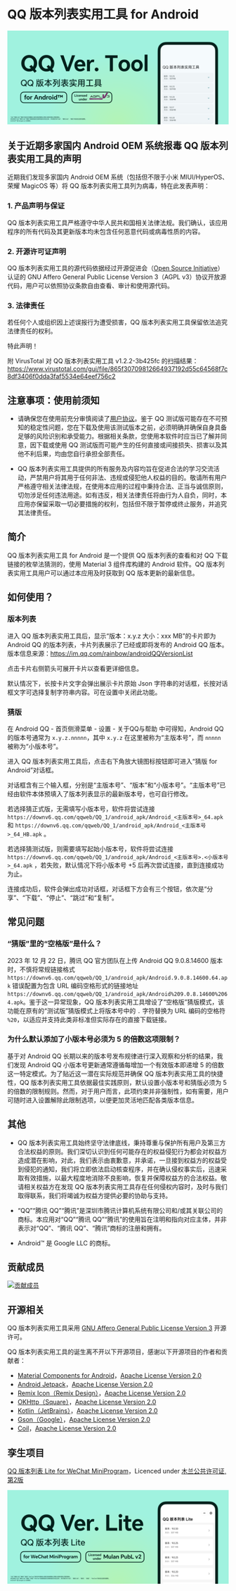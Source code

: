 # QQ 版本列表实用工具 for Android

![QQ 版本列表实用工具 Banner](/QQVerToolBanner.png)

## 关于近期多家国内 Android OEM 系统报毒 QQ 版本列表实用工具的声明

近期我们发现多家国内 Android OEM 系统（包括但不限于小米 MIUI/HyperOS、荣耀 MagicOS 等）将 QQ 版本列表实用工具列为病毒，特在此发表声明：

### 1. 产品声明与保证

QQ 版本列表实用工具严格遵守中华人民共和国相关法律法规。我们确认，该应用程序的所有代码及其更新版本均未包含任何恶意代码或病毒性质的内容。

### 2. 开源许可证声明

QQ 版本列表实用工具的源代码依据经过开源促进会（[Open Source Initiative](https://opensource.org)）认证的 GNU Affero General Public License Version 3（AGPL v3）协议开放源代码，用户可以依照协议条款自由查看、审计和使用源代码。

### 3. 法律责任

若任何个人或组织因上述误报行为遭受损害，QQ 版本列表实用工具保留依法追究法律责任的权利。

特此声明！

附 VirusTotal 对 QQ 版本列表实用工具 v1.2.2-3b425fc 的扫描结果：https://www.virustotal.com/gui/file/865f30709812664937192d55c64568f7c8df3406f0dda3faf5534e64eef756c2

## 注意事项：使用前须知

- 请确保您在使用前充分审慎阅读了[用户协议](/UserAgreement.md)。鉴于 QQ 测试版可能存在不可预知的稳定性问题，您在下载及使用该测试版本之前，必须明确并确保自身具备足够的风险识别和承受能力。根据相关条款，您使用本软件时应当已了解并同意，因下载或使用 QQ 测试版而可能产生的任何直接或间接损失、损害以及其他不利后果，均由您自行承担全部责任。

- QQ 版本列表实用工具提供的所有服务及内容均旨在促进合法的学习交流活动，严禁用户将其用于任何非法、违规或侵犯他人权益的目的。敬请所有用户严格遵守相关法律法规，在使用本应用的过程中秉持合法、正当与诚信原则，切勿涉足任何违法用途。如有违反，相关法律责任将由行为人自负，同时，本应用亦保留采取一切必要措施的权利，包括但不限于暂停或终止服务，并追究其法律责任。

## 简介

QQ 版本列表实用工具 for Android 是一个提供 QQ 版本列表的查看和对 QQ 下载链接的枚举法猜测的，使用 Material 3 组件库构建的 Android 软件。QQ 版本列表实用工具用户可以通过本应用及时获取到 QQ 版本更新的最新信息。

## 如何使用？

### 版本列表

进入 QQ 版本列表实用工具后，显示“版本：x.y.z 大小：xxx MB”的卡片即为 Android QQ 的版本列表，卡片列表展示了已经或即将发布的 Android QQ 版本。版本信息来源：https://im.qq.com/rainbow/androidQQVersionList

点击卡片右侧箭头可展开卡片以查看更详细信息。

默认情况下，长按卡片文字会弹出展示卡片原始 Json 字符串的对话框，长按对话框文字可选择复制字符串内容。可在设置中关闭此功能。

### 猜版

在 Android QQ - 首页侧滑菜单 - 设置 - 关于QQ与帮助 中可得知，Android QQ 的版本号通常为 `x.y.z.nnnnn`，其中 `x.y.z` 在这里被称为“主版本号”，而 `nnnnn` 被称为“小版本号”。

进入 QQ 版本列表实用工具后，点击右下角放大镜图标按钮即可进入“猜版 for Android”对话框。

对话框含有三个输入框，分别是“主版本号”、“版本”和“小版本号”。“主版本号”已经由软件本体预填入了版本列表显示的最新版本号，也可自行修改。

若选择猜正式版，无需填写小版本号，软件将尝试连接 `https://downv6.qq.com/qqweb/QQ_1/android_apk/Android_<主版本号>_64.apk` 和 `https://downv6.qq.com/qqweb/QQ_1/android_apk/Android_<主版本号>_64_HB.apk` 。

若选择猜测试版，则需要填写起始小版本号，软件将尝试连接 `https://downv6.qq.com/qqweb/QQ_1/android_apk/Android_<主版本号>.<小版本号>_64.apk` ，若失败，默认情况下将小版本号 +5 后再次尝试连接，直到连接成功为止。

连接成功后，软件会弹出成功对话框，对话框下方会有三个按钮，依次是“分享”、“下载”、“停止”、“跳过”和“复制”。

## 常见问题

### “猜版”里的“空格版”是什么？

2023 年 12 月 22 日，腾讯 QQ 官方团队在上传 Android QQ 9.0.8.14600 版本时，不慎将常规链接格式 `https://downv6.qq.com/qqweb/QQ_1/android_apk/Android.9.0.8.14600.64.apk` 错误配置为包含 URL 编码空格形式的链接地址 `https://downv6.qq.com/qqweb/QQ_1/android_apk/Android%209.0.8.14600%2064.apk`。鉴于这一异常现象，QQ 版本列表实用工具增设了“空格版”猜版模式，该功能在原有的“测试版”猜版模式上将版本号中的 `.` 字符替换为 URL 编码的空格符 `%20`，以适应并支持此类非标准但实际存在的直接下载链接。

### 为什么默认添加了小版本号必须为 5 的倍数这项限制？

基于对 Android QQ 长期以来的版本号发布规律进行深入观察和分析的结果，我们发现 Android QQ 小版本号更新通常遵循每增加一个有效版本即递增 5 的倍数这一特定模式。为了贴近这一潜在实际规范并确保 QQ 版本列表实用工具的快捷性，QQ 版本列表实用工具依据最佳实践原则，默认设置小版本号和猜版必须为 5 的倍数的限制规则。然而，对于用户而言，此项约束并非强制性，如有需要，用户可随时进入设置解除此限制选项，以便更加灵活地匹配各类版本信息。

## 其他

- QQ 版本列表实用工具始终坚守法律底线，秉持尊重与保护所有用户及第三方合法权益的原则。我们深切认识到任何可能存在的权益侵犯行为都会对权益方造成潜在影响，对此，我们表示由衷歉意，并承诺，一旦接到权益方的权益受到侵犯的通知，我们将立即依法启动核查程序，并在确认侵权事实后，迅速采取有效措施，以最大程度地消除不良影响，恢复并保障权益方的合法权益。敬请相关权益方在发现 QQ 版本列表实用工具存在任何侵权内容时，及时与我们取得联系，我们将竭诚为权益方提供必要的协助与支持。

- “QQ”“腾讯 QQ”“腾讯”是深圳市腾讯计算机系统有限公司和/或其关联公司的商标。本应用对“QQ”“腾讯 QQ”“腾讯”的使用旨在注明和指向对应主体，并非表示对“QQ”、“腾讯 QQ”、“腾讯”商标的注册和拥有。

- Android™ 是 Google LLC 的商标。

## 贡献成员

<a href="https://github.com/klxiaoniu/QQVersionList/graphs/contributors">
  <img src="https://contrib.rocks/image?repo=klxiaoniu/QQVersionList"  alt="贡献成员"/>
</a>

## 开源相关

QQ 版本列表实用工具采用 [GNU Affero General Public License Version 3](/LICENSE) 开源许可。

QQ 版本列表实用工具的诞生离不开以下开源项目，感谢以下开源项目的作者和贡献者：

- [Material Components for Android](https://github.com/material-components/material-components-android/)，[Apache License Version 2.0](https://github.com/material-components/material-components-android/blob/master/LICENSE)
- [Android Jetpack](https://github.com/androidx/androidx/)，[Apache License Version 2.0](https://github.com/androidx/androidx/blob/androidx-main/LICENSE.txt)
- [Remix Icon（Remix Design）](https://remixicon.com/)，[Apache License Version 2.0](https://remixicon.com/license)
- [OKHttp（Square）](https://square.github.io/okhttp/)，[Apache License Version 2.0](https://github.com/square/okhttp/blob/master/LICENSE.txt)
- [Kotlin（JetBrains）](https://kotlinlang.org/)，[Apache License Version 2.0](https://github.com/JetBrains/kotlin/blob/master/license%2FREADME.md)
- [Gson（Google）](https://github.com/google/gson/)，[Apache License Version 2.0](https://github.com/google/gson/blob/master/LICENSE)
- [Coil](https://coil-kt.github.io/coil/)，[Apache License Version 2.0](https://github.com/coil-kt/coil/blob/main/LICENSE.txt)

## 孪生项目

[QQ 版本列表 Lite for WeChat MiniProgram](https://github.com/ArcticFoxPro/QQVersionListTool-WeChatMiniProgram)，Licenced under [木兰公共许可证, 第2版](https://github.com/ArcticFoxPro/QQVersionListTool-WeChatMiniProgram/blob/main/LICENSE)

[![QQ 版本列表 Lite Banner](https://raw.githubusercontent.com/ArcticFoxPro/QQVersionListTool-WeChatMiniProgram/main/QQVerLiteBanner.png)](https://github.com/ArcticFoxPro/QQVersionListTool-WeChatMiniProgram)
